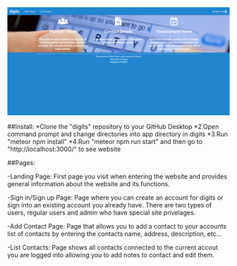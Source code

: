 <img src="doc/landing.png">

##Install:
*Clone the "digits" repository to your GitHub Desktop
*2.Open command prompt and change directories into app directory in digits
*3.Run "meteor npm install"
*4.Run "meteor npm run start" and then go to "http://localhost:3000/" to see website

##Pages:

-Landing Page:
First page you visit when entering the website and provides general information about the website and its functions.

-Sign in/Sign up Page:
Page where you can create an account for digits or sign into an existing account you already have. There are two types of users, regular users and admin who have special site privelages.

-Add Contact Page:
Page that allows you to add a contact to your accounts list of contacts by entering the contacts name, address, description, etc...

-List Contacts:
Page shows all contacts connected to the current accout you are logged into allowing you to add notes to contact and edit them.

